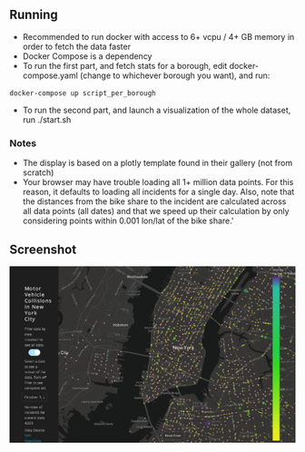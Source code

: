 ## Running
* Recommended to run docker with access to 6+ vcpu / 4+ GB memory in order to fetch the data faster
* Docker Compose is a dependency
* To run the first part, and fetch stats for a borough, edit docker-compose.yaml (change to whichever borough you want), and run:
```shell script
docker-compose up script_per_borough
```
* To run the second part, and launch a visualization of the whole dataset, run ./start.sh
### Notes
* The display is based on a plotly template found in their gallery (not from scratch)
* Your browser may have trouble loading all 1+ million data points. For this reason, it defaults to loading all incidents for a single day. Also, note that the distances from the bike share to the incident are calculated across all data points (all dates) and that we speed up their calculation by only considering points within 0.001 lon/lat of the bike share.'

## Screenshot

![example.png](example.png)
